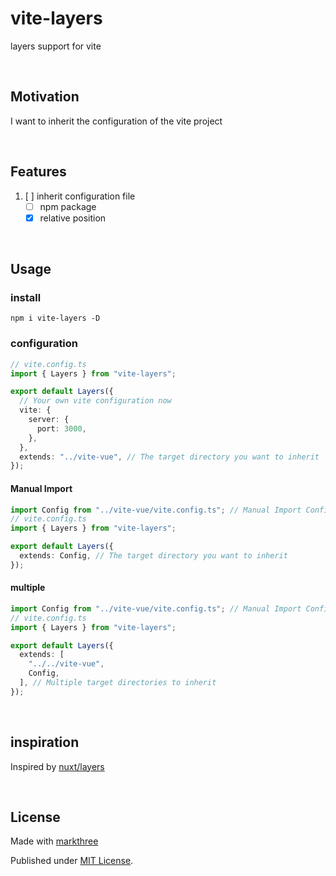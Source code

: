# vite-layers

layers support for vite

<br />

## Motivation

I want to inherit the configuration of the vite project

<br />

## Features

1. [ ] inherit configuration file
   - [ ] npm package
   - [x] relative position

<br />

## Usage

### install

```shell
npm i vite-layers -D
```

### configuration

```ts
// vite.config.ts
import { Layers } from "vite-layers";

export default Layers({
  // Your own vite configuration now
  vite: {
    server: {
      port: 3000,
    },
  },
  extends: "../vite-vue", // The target directory you want to inherit
});
```

#### Manual Import

```ts
import Config from "../vite-vue/vite.config.ts"; // Manual Import Config
// vite.config.ts
import { Layers } from "vite-layers";

export default Layers({
  extends: Config, // The target directory you want to inherit
});
```

#### multiple

```ts
import Config from "../vite-vue/vite.config.ts"; // Manual Import Config
// vite.config.ts
import { Layers } from "vite-layers";

export default Layers({
  extends: [
    "../../vite-vue",
    Config,
  ], // Multiple target directories to inherit
});
```

<br />

## inspiration

Inspired by [nuxt/layers](https://nuxt.com/docs/getting-started/layers)

<br />

## License

Made with [markthree](https://github.com/markthree)

Published under [MIT License](./LICENSE).
